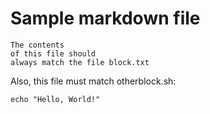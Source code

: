 # Sample markdown file

<!-- MUSTMATCH: block.txt -->
```
The contents
of this file should
always match the file block.txt
```

Also, this file must match otherblock.sh:
<!-- MUSTMATCH: otherblock.sh -->
```shell
echo "Hello, World!"

```
